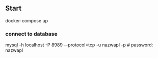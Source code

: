 

## Start

docker-compose up

### connect to database

mysql -h localhost -P 8989 --protocol=tcp -u nazwapl -p # password: nazwapl
